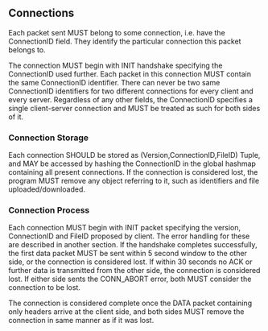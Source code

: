 ## Connections

Each packet sent MUST belong to some connection, i.e. have the ConnectionID field. They identify the particular connection this packet belongs to. 

The connection MUST begin with INIT handshake specifying the ConnectionID used further. Each packet in this connection MUST contain the same ConnectionID identifier. There can never be two same ConnectionID identifiers for two different connections for every client and every server. Regardless of any other fields, the ConnectionID specifies a single client-server connection and MUST be treated as such for both sides of it. 

### Connection Storage

Each connection SHOULD be stored as (Version,ConnectionID,FileID) Tuple, and MAY be accessed by hashing the ConnectionID in the global hashmap containing all present connections. If the connection is considered lost, the program MUST remove any object referring to it, such as identifiers and file uploaded/downloaded. 

### Connection Process

Each connection MUST begin with INIT packet specifying the version, ConnectionID and FileID proposed by client. The error handling for these are described in another section. If the handshake completes successfully, the first data packet MUST be sent within 5 second window to the other side, or the connection is considered lost. If within 30 seconds no ACK or further data is transmitted from the other side, the connection is considered lost. If either side sents the CONN_ABORT error, both MUST consider the connection to be lost.

The connection is considered complete once the DATA packet containing only headers arrive at the client side, and both sides MUST remove the connection in same manner as if it was lost.
